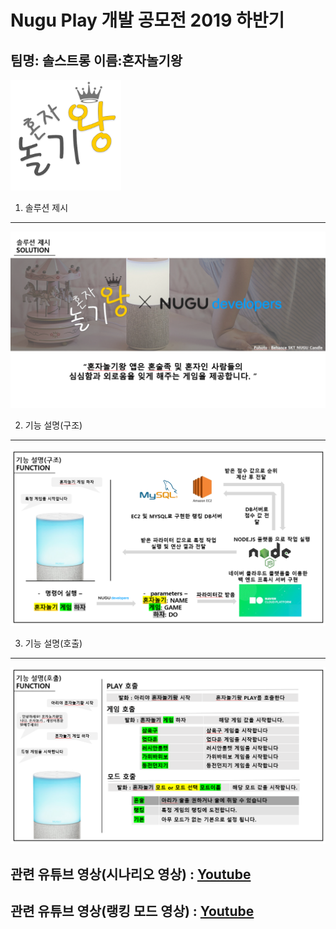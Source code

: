 Nugu Play 개발 공모전 2019 하반기
================================

팀명: 솔스트롱 이름:혼자놀기왕
------------------------------

![Alt text](/img/logo.png)

1. 솔루션 제시
------------------------------
![Alt text](/img/img1.PNG)

2. 기능 설명(구조)
------------------------------
![Alt text](/img/img2.PNG)

3. 기능 설명(호출)
------------------------------
![Alt text](/img/img3.PNG)

## 관련 유튜브 영상(시나리오 영상) : [Youtube](https://www.youtube.com/watch?v=DU7m2_65vrM, "google link")

## 관련 유튜브 영상(랭킹 모드 영상) : [Youtube](https://www.youtube.com/watch?v=Ba3dzjNjQvw, "Youtube link")
